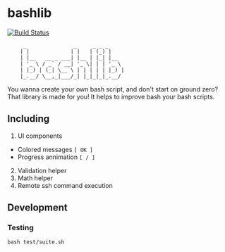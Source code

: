 # bashlib

[![Build Status](https://travis-ci.org/vergissberlin/bashlib.svg?branch=master)](https://travis-ci.org/vergissberlin/bashlib)

````
	 _               _     _ _ _
	| |             | |   | (_) |
	| |__   __ _ ___| |__ | |_| |__
	| '_ \ / _` / __| '_ \| | | '_ \
	| |_) | (_| \__ \ | | | | | |_) |
	|_.__/ \__,_|___/_| |_|_|_|_.__/

````

You wanna create your own bash script, and don't start on ground zero?
That library is made for you! It helps to improve bash your bash scripts.

## Including

1. UI components
  - Colored messages ``[ OK ]``
  - Progress annimation ``[ / ]``
2. Validation helper
4. Math helper
5. Remote ssh command execution


## Development

### Testing

````
bash test/suite.sh
````
